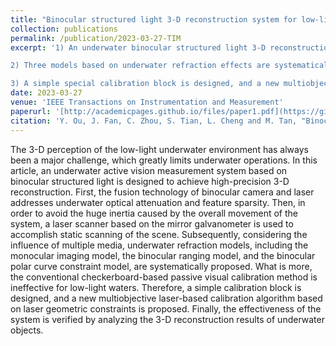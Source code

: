 ```yaml
---
title: "Binocular structured light 3-D reconstruction system for low-light underwater environments: Design, modeling, and laser-based calibration"
collection: publications
permalink: /publication/2023-03-27-TIM
excerpt: '1) An underwater binocular structured light 3-D reconstruction system with the scanning laser is designed to realize the static high-precision scanning reconstruction of the low-light scene, which is suitable for underwater robot application, including grasping, surveying, and mapping. The obtained high-precision 3-D point clouds prove the effectiveness of our system.

2) Three models based on underwater refraction effects are systematically proposed, among which the multimedia binocular polar curve constraint model ensures accurate laser line matching, which is a relatively cutting-edge work.

3) A simple special calibration block is designed, and a new multiobjective laser-based calibration algorithm based on laser geometric constraints is proposed. The proposed method only needs one scanning data, which greatly simplifies the calibration process. More importantly, this method could achieve accurate calibration in the low-light underwater environment, which is hard for the checkerboard-based calibration method.'
date: 2023-03-27
venue: 'IEEE Transactions on Instrumentation and Measurement'
paperurl: '[http://academicpages.github.io/files/paper1.pdf](https://github.com/OuYaMing/OuYaMing.github.io/blob/master/files/2023-03-27_TIM.pdf)'
citation: 'Y. Ou, J. Fan, C. Zhou, S. Tian, L. Cheng and M. Tan, "Binocular Structured Light 3-D Reconstruction System for Low-Light Underwater Environments: Design, Modeling, and Laser-Based Calibration," in IEEE Transactions on Instrumentation and Measurement, vol. 72, pp. 1-14, 2023, Art no. 5010314, doi: 10.1109/TIM.2023.3261941.'
---
```


The 3-D perception of the low-light underwater environment has always been a major challenge, which greatly limits underwater operations. In this article, an underwater active vision measurement system based on binocular structured light is designed to achieve high-precision 3-D reconstruction. First, the fusion technology of binocular camera and laser addresses underwater optical attenuation and feature sparsity. Then, in order to avoid the huge inertia caused by the overall movement of the system, a laser scanner based on the mirror galvanometer is used to accomplish static scanning of the scene. Subsequently, considering the influence of multiple media, underwater refraction models, including the monocular imaging model, the binocular ranging model, and the binocular polar curve constraint model, are systematically proposed. What is more, the conventional checkerboard-based passive visual calibration method is ineffective for low-light waters. Therefore, a simple calibration block is designed, and a new multiobjective laser-based calibration algorithm based on laser geometric constraints is proposed. Finally, the effectiveness of the system is verified by analyzing the 3-D reconstruction results of underwater objects.
